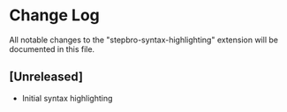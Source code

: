 # Change Log

All notable changes to the "stepbro-syntax-highlighting" extension will be documented in this file.

## [Unreleased]

- Initial syntax highlighting